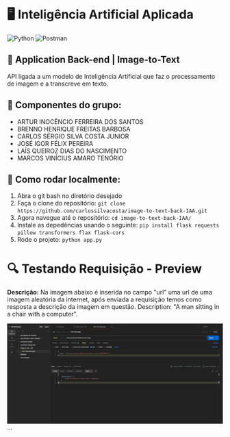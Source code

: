 # :desktop_computer: Inteligência Artificial Aplicada

![Python](https://img.shields.io/badge/python-4169E1?style=for-the-badge&logo=python&logoColor=FFFFFF)
![Postman](https://img.shields.io/badge/Postman-FF6C37.svg?style=for-the-badge&logo=Postman&logoColor=white)

## :robot: Application Back-end | Image-to-Text

API ligada a um modelo de Inteligência Artificial que faz o processamento de imagem e a transcreve em texto.

## :pushpin: Componentes do grupo:
- ARTUR INOCÊNCIO FERREIRA DOS SANTOS
- BRENNO HENRIQUE FREITAS BARBOSA
- CARLOS SÉRGIO SILVA COSTA JUNIOR
- JOSÉ IGOR FÉLIX PEREIRA
- LAÍS QUEIROZ DIAS DO NASCIMENTO
- MARCOS VINÍCIUS AMARO TENÓRIO

## :scroll: Como rodar localmente:

1. Abra o git bash no diretório desejado
2. Faça o clone do repositório: `git clone https://github.com/carlossilvacosta/image-to-text-back-IAA.git`
3. Agora navegue até o repositório: `cd image-to-text-back-IAA/`
4. Instale as depedências usando o seguinte: `pip install flask requests pillow transformers flax flask-cors`
5. Rode o projeto: `python app.py`

# :mag: Testando Requisição - Preview

**Descrição:** Na imagem abaixo é inserida no campo "url" uma url de uma imagem aleatória da internet, após enviada a requisição temos como resposta a descrição da imagem em questão. Description: "A man sitting in a chair with a computer".

<img align="right" src="https://github.com/carlossilvacosta/image-to-text-back-IAA/blob/main/assets/requisicao-postman.jpeg"/>

...
